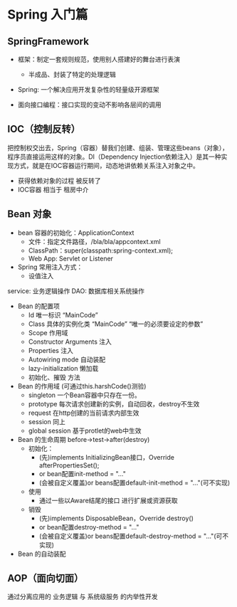# Spring 入门篇

## SpringFramework

- 框架：制定一套规则规范，使用别人搭建好的舞台进行表演
  - 半成品、封装了特定的处理逻辑

- Spring: 一个解决应用开发复杂性的轻量级开源框架
- 面向接口编程：接口实现的变动不影响各层间的调用

## IOC（控制反转）

把控制权交出去，Spring（容器）替我们创建、组装、管理这些beans（对象），程序员直接运用这样的对象。DI（Dependency Injection依赖注入）是其一种实现方式，就是在IOC容器运行期间，动态地讲依赖关系注入对象之中。

- 获得依赖对象的过程 被反转了
- IOC容器 相当于 租房中介

## Bean 对象

- bean 容器的初始化：ApplicationContext
  - 文件：指定文件路径，/bla/bla/appcontext.xml
  - ClassPath：super(classpath:spring-context.xml);
  - Web App: Servlet or Listener
- Spring 常用注入方式：
  - 设值注入 <constructor-arg name="..." ref="..." />

service: 业务逻辑操作  DAO: 数据库相关系统操作

- Bean 的配置项
  - Id 唯一标识 “MainCode”
  - Class 具体的实例化类 “MainCode” “唯一的必须要设定的参数”
  - Scope 作用域
  - Constructor Arguments 注入
  - Properties 注入
  - Autowiring mode 自动装配
  - lazy-initialization 懒加载
  - 初始化、摧毁 方法
- Bean 的作用域 (可通过this.harshCode()测验)
  - singleton 一个Bean容器中只存在一份。
  - prototype 每次请求创建新的实例，自动回收，destroy不生效
  - request 在http创建的当前请求内部生效
  - session 同上
  - global session 基于protlet的web中生效
- Bean 的生命周期 before->test->after(destroy)
  - 初始化：
    - (先)implements InitializingBean接口，Override afterPropertiesSet();
    - or bean配置init-method = "..."
    - (会被自定义覆盖)or beans配置default-init-method = "..."(可不实现)
  - 使用
    - 通过一些以Aware结尾的接口 进行扩展或资源获取
  - 销毁
    - (先)implements DisposableBean，Override destroy()
    - or bean配置destroy-method = "..."
    - (会被自定义覆盖)or beans配置default-destroy-method = "..."(可不实现)
- Bean 的自动装配

## AOP（面向切面）

通过分离应用的 业务逻辑 与 系统级服务 的内举性开发

